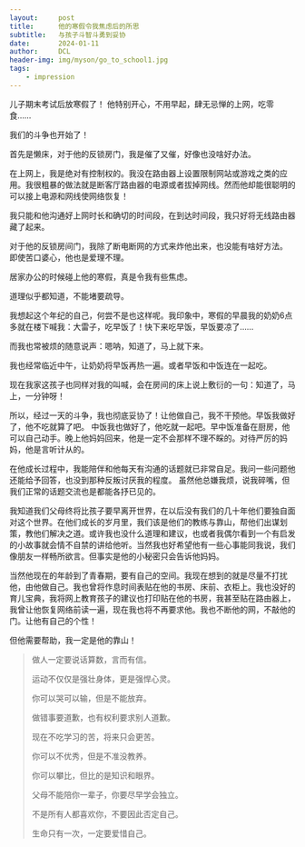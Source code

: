 ```yaml
---
layout:     post
title:      他的寒假令我焦虑后的所思
subtitle:   与孩子斗智斗勇到妥协
date:       2024-01-11
author:     DCL
header-img: img/myson/go_to_school1.jpg
tags:
    - impression
---
```


儿子期末考试后放寒假了！ 他特别开心，不用早起，肆无忌惮的上网，吃零食……

我们的斗争也开始了！

首先是懒床，对于他的反锁房门，我是催了又催，好像也没啥好办法。

在上网上，我是绝对有控制权的。我没在路由器上设置限制网站或游戏之类的应用。我很粗暴的做法就是断客厅路由器的电源或者拔掉网线。然而他却能很聪明的可以接上电源和网线使网络恢复！

我只能和他沟通好上网时长和确切的时间段，在到达时间段，我只好将无线路由器藏了起来。

对于他的反锁房间门，我除了断电断网的方式来炸他出来，也没能有啥好方法。 即使苦口婆心，他也是爱理不理。

居家办公的时候碰上他的寒假，真是令我有些焦虑。

道理似乎都知道，不能堵要疏导。

我想起这个年纪的自己，何尝不是也这样呢。我印象中，寒假的早晨我的奶奶6点多就在楼下喊我：大雷子，吃早饭了！快下来吃早饭，早饭要凉了…… 

而我也常被烦的随意说声：嗯呐，知道了，马上就下来。

我也经常临近中午，让奶奶将早饭再热一遍。或者早饭和中饭连在一起吃。

现在我家这孩子也同样对我的叫喊，会在房间的床上说上敷衍的一句：知道了，马上，一分钟呀！

所以，经过一天的斗争，我也彻底妥协了！让他做自己，我不干预他。早饭我做好了，他不吃就算了吧。 中饭我也做好了，他吃就一起吧。早中饭准备在厨房，他可以自己动手。晚上他妈妈回来，他是一定不会那样不理不睬的。对待严厉的妈妈，他是言听计从的。

在他成长过程中，我能陪伴和他每天有沟通的话题就已非常自足。我问一些问题他还能给予回答，也没到那种反叛讨厌我的程度。 虽然他总嫌我烦，说我碎嘴，但我们正常的话题交流也是都能各抒已见的。

我知道我们父母终将比孩子要早离开世界，在以后没有我们的几十年他们要独自面对这个世界。在他们成长的岁月里，我们该是他们的教练与靠山，帮他们出谋划策，教他们解决之道。或许我也没什么道理和建议，也或者我偶尔看到一个有启发的小故事就会情不自禁的讲给他听。当然我也好希望他有一些心事能同我说，我们像朋友一样畅所欲言。但事实是他的小秘密只会告诉他妈妈。

当然他现在的年龄到了青春期，要有自己的空间。我现在想到的就是尽量不打扰他，由他做自己。我也曾将作息时间表贴在他的书房、床前、衣柜上。我也没好的育儿宝典，我将网上教育孩子的建议也打印贴在他的书房，我甚至贴在路由器上，我曾让他恢复网络前读一遍，现在我也将不再要求他。我也不断他的网，不敲他的门。让他有自己的个性！

但他需要帮助，我一定是他的靠山！

> 做人一定要说话算数，言而有信。
> 
> 运动不仅仅是强壮身体，更是强悍心灵。
>  
> 你可以哭可以输，但是不能放弃。
>  
> 做错事要道歉，也有权利要求别人道歉。
>  
> 现在不吃学习的苦，将来只会更苦。
>  
> 你可以不优秀，但是不准没教养。
>  
> 你可以攀比，但比的是知识和眼界。
>  
> 父母不能陪你一辈子，你要尽早学会独立。
> 
> 不是所有人都喜欢你，不要因此否定自己。
>  
> 生命只有一次，一定要爱惜自己。

